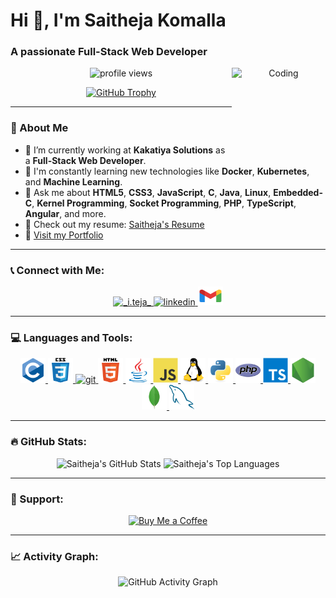 # Hi 👋, I'm Saitheja Komalla
### A passionate Full-Stack Web Developer

<p align="center">
    <img align="right" alt="Coding" width="150" height="150" src="https://media.tenor.com/rePDfDWO3XoAAAAd/hacking.gif">
</p>

<p align="center">
    <img src="https://komarev.com/ghpvc/?username=saitheja20&label=Profile%20views&color=0e75b6&style=flat" alt="profile views" />
</p>

<p align="center">
    <a href="https://github.com/ryo-ma/github-profile-trophy">
        <img src="https://github-profile-trophy.vercel.app/?username=saitheja20" alt="GitHub Trophy">
    </a>
</p>

---

### 🚀 About Me
- 🔭 I’m currently working at **Kakatiya Solutions** as a **Full-Stack Web Developer**.
- 🌱 I'm constantly learning new technologies like **Docker**, **Kubernetes**, and **Machine Learning**.
- 💬 Ask me about **HTML5**, **CSS3**, **JavaScript**, **C**, **Java**, **Linux**, **Embedded-C**, **Kernel Programming**, **Socket Programming**, **PHP**, **TypeScript**, **Angular**, and more.
- 📄 Check out my resume: [Saitheja's Resume](https://saitheja20.github.io/resume/)
- 📍 [Visit my Portfolio](https://saitheja20.github.io/Saitheja_Portfolio/)

---

### 📞 Connect with Me:
<p align="center">
    <a href="https://instagram.com/_i.teja_" target="blank">
        <img src="https://raw.githubusercontent.com/rahuldkjain/github-profile-readme-generator/master/src/images/icons/Social/instagram.svg" alt="_i.teja_" height="30" width="40" />
    </a>
    <a href="https://www.linkedin.com/in/saitheja-komalla/" target="blank">
        <img src="https://raw.githubusercontent.com/rahuldkjain/github-profile-readme-generator/master/src/images/icons/Social/linkedin.svg" alt="linkedin" height="30" width="40" />
    </a>
    <a href="mailto:komallasaiteja@gmail.com" target="blank">
        <img src="https://raw.githubusercontent.com/rahuldkjain/github-profile-readme-generator/master/src/images/icons/Social/gmail.svg" alt="gmail" height="30" width="40" />
    </a>
</p>

---

### 💻 Languages and Tools:
<p align="center">
    <a href="https://www.cprogramming.com/" target="_blank">
        <img src="https://raw.githubusercontent.com/devicons/devicon/master/icons/c/c-original.svg" alt="c" width="40" height="40"/>
    </a>
    <a href="https://www.w3schools.com/css/" target="_blank">
        <img src="https://raw.githubusercontent.com/devicons/devicon/master/icons/css3/css3-original-wordmark.svg" alt="css3" width="40" height="40"/>
    </a>
    <a href="https://git-scm.com/" target="_blank">
        <img src="https://www.vectorlogo.zone/logos/git-scm/git-scm-icon.svg" alt="git" width="40" height="40"/>
    </a>
    <a href="https://www.w3.org/html/" target="_blank">
        <img src="https://raw.githubusercontent.com/devicons/devicon/master/icons/html5/html5-original-wordmark.svg" alt="html5" width="40" height="40"/>
    </a>
    <a href="https://www.java.com" target="_blank">
        <img src="https://raw.githubusercontent.com/devicons/devicon/master/icons/java/java-original.svg" alt="java" width="40" height="40"/>
    </a>
    <a href="https://developer.mozilla.org/en-US/docs/Web/JavaScript" target="_blank">
        <img src="https://raw.githubusercontent.com/devicons/devicon/master/icons/javascript/javascript-original.svg" alt="javascript" width="40" height="40"/>
    </a>
    <a href="https://www.linux.org/" target="_blank">
        <img src="https://raw.githubusercontent.com/devicons/devicon/master/icons/linux/linux-original.svg" alt="linux" width="40" height="40"/>
    </a>
    <a href="https://www.python.org/" target="_blank">
        <img src="https://raw.githubusercontent.com/devicons/devicon/master/icons/python/python-original.svg" alt="python" width="40" height="40"/>
    </a>
    <a href="https://www.php.net/" target="_blank">
        <img src="https://raw.githubusercontent.com/devicons/devicon/master/icons/php/php-original.svg" alt="php" width="40" height="40"/>
    </a>
    <a href="https://www.typescriptlang.org/" target="_blank">
        <img src="https://raw.githubusercontent.com/devicons/devicon/master/icons/typescript/typescript-original.svg" alt="typescript" width="40" height="40"/>
    </a>
    <a href="https://nodejs.org/" target="_blank">
        <img src="https://raw.githubusercontent.com/devicons/devicon/master/icons/nodejs/nodejs-original.svg" alt="nodejs" width="40" height="40"/>
    </a>
    <a href="https://www.mongodb.com/" target="_blank">
        <img src="https://raw.githubusercontent.com/devicons/devicon/master/icons/mongodb/mongodb-original.svg" alt="mongodb" width="40" height="40"/>
    </a>
    <a href="https://www.mysql.com/" target="_blank">
        <img src="https://raw.githubusercontent.com/devicons/devicon/master/icons/mysql/mysql-original.svg" alt="mysql" width="40" height="40"/>
    </a>
</p>

---

### 🔥 GitHub Stats:
<p align="center">
    <img src="https://github-readme-stats.vercel.app/api?username=saitheja20&show_icons=true&theme=radical&count_private=true" alt="Saitheja's GitHub Stats" width="420"/>
    <img src="https://github-readme-stats.vercel.app/api/top-langs?username=saitheja20&show_icons=true&locale=en&layout=compact" alt="Saitheja's Top Languages" width="420"/>
</p>

---

### 🙏 Support:
<p align="center">
    <a href="https://www.buymeacoffee.com/saitheja20">
        <img src="https://cdn.buymeacoffee.com/buttons/v2/default-yellow.png" alt="Buy Me a Coffee" height="50" width="210" />
    </a>
</p>

---

### 📈 Activity Graph:
<p align="center">
    <img src="https://github-readme-activity-graph.cyclic.app/graph?username=saitheja20&theme=react&area=true" alt="GitHub Activity Graph">
</p>
